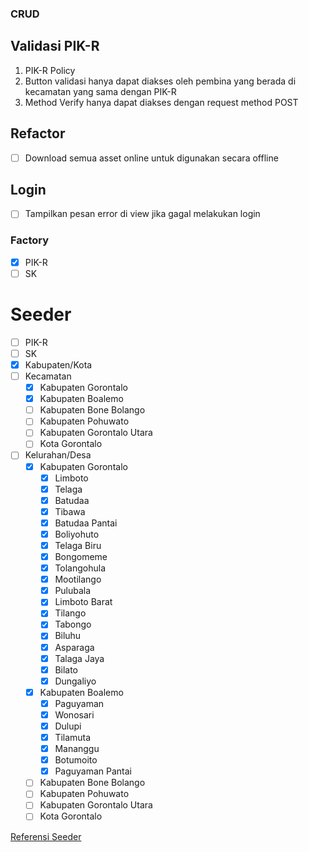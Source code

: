 ### CRUD

## Validasi PIK-R

1. PIK-R Policy
2. Button validasi hanya dapat diakses oleh pembina yang berada di kecamatan yang sama dengan PIK-R
3. Method Verify hanya dapat diakses dengan request method POST

## Refactor

- [ ] Download semua asset online untuk digunakan secara offline

## Login

- [ ] Tampilkan pesan error di view jika gagal melakukan login

### Factory

- [x] PIK-R
- [ ] SK

# Seeder

- [ ] PIK-R
- [ ] SK
- [x] Kabupaten/Kota
- [ ] Kecamatan
  - [x] Kabupaten Gorontalo
  - [x] Kabupaten Boalemo
  - [ ] Kabupaten Bone Bolango
  - [ ] Kabupaten Pohuwato
  - [ ] Kabupaten Gorontalo Utara
  - [ ] Kota Gorontalo
- [ ] Kelurahan/Desa
  - [x] Kabupaten Gorontalo
    - [x] Limboto
    - [x] Telaga
    - [x] Batudaa
    - [x] Tibawa
    - [x] Batudaa Pantai
    - [x] Boliyohuto
    - [x] Telaga Biru
    - [x] Bongomeme
    - [x] Tolangohula
    - [x] Mootilango
    - [x] Pulubala
    - [x] Limboto Barat
    - [x] Tilango
    - [x] Tabongo
    - [x] Biluhu
    - [x] Asparaga
    - [x] Talaga Jaya
    - [x] Bilato
    - [x] Dungaliyo
  - [x] Kabupaten Boalemo
    - [x] Paguyaman
    - [x] Wonosari
    - [x] Dulupi
    - [x] Tilamuta
    - [x] Mananggu
    - [x] Botumoito
    - [x] Paguyaman Pantai
  - [ ] Kabupaten Bone Bolango
  - [ ] Kabupaten Pohuwato
  - [ ] Kabupaten Gorontalo Utara
  - [ ] Kota Gorontalo

[Referensi Seeder](http://aplikasi.bkkbn.go.id/pikrm/Report/LaporanPIKRM.aspx)
